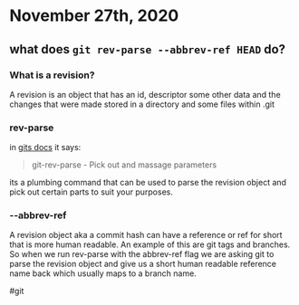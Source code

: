 # November 27th, 2020

## what does `git rev-parse --abbrev-ref HEAD` do?

### What is a revision?

A revision is an object that has an id, descriptor some other data and the changes that were made stored in a directory and some files within .git

### rev-parse

in [gits docs](https://git-scm.com/docs/git-rev-parse) it says:

> git-rev-parse - Pick out and massage parameters

its a plumbing command that can be used to parse the revision object and pick out certain parts to suit your purposes.

### --abbrev-ref

A revision object aka a commit hash can have a reference or ref for short that is more human readable. An example of this are git tags and branches. So when we run rev-parse with the abbrev-ref flag we are asking git to parse the revision object and give us a short human readable reference name back which usually maps to a branch name.

#git
